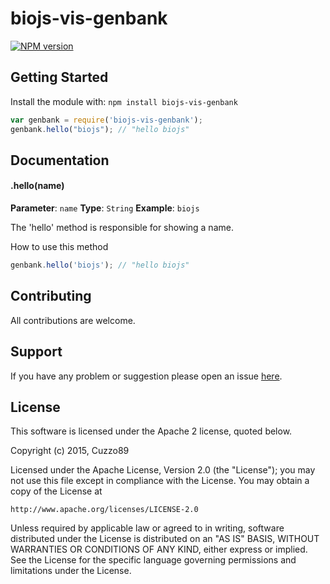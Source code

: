 # biojs-vis-genbank

[![NPM version](http://img.shields.io/npm/v/biojs-vis-genbank.svg)](https://www.npmjs.org/package/biojs-vis-genbank) 

> 

## Getting Started
Install the module with: `npm install biojs-vis-genbank`

```javascript
var genbank = require('biojs-vis-genbank');
genbank.hello("biojs"); // "hello biojs"
```

## Documentation

#### .hello(name)

**Parameter**: `name`
**Type**: `String`
**Example**: `biojs`

The 'hello' method is responsible for showing a name.

How to use this method

```javascript
genbank.hello('biojs'); // "hello biojs"
```

## Contributing

All contributions are welcome.

## Support

If you have any problem or suggestion please open an issue [here](https://github.com/Cuzzo89/biojs-vis-genbank/issues).

## License 
This software is licensed under the Apache 2 license, quoted below.

Copyright (c) 2015, Cuzzo89

Licensed under the Apache License, Version 2.0 (the "License"); you may not
use this file except in compliance with the License. You may obtain a copy of
the License at

    http://www.apache.org/licenses/LICENSE-2.0

Unless required by applicable law or agreed to in writing, software
distributed under the License is distributed on an "AS IS" BASIS, WITHOUT
WARRANTIES OR CONDITIONS OF ANY KIND, either express or implied. See the
License for the specific language governing permissions and limitations under
the License.
